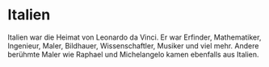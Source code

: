 # Italien

Italien war die Heimat von Leonardo da Vinci. Er war Erfinder, Mathematiker,
Ingenieur, Maler, Bildhauer, Wissenschaftler, Musiker und viel mehr. Andere
berühmte Maler wie Raphael und Michelangelo kamen ebenfalls aus Italien.
